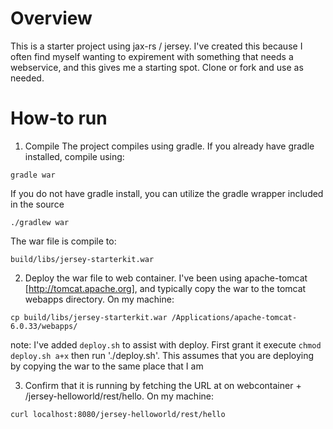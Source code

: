 Overview
========
This is a starter project using jax-rs / jersey.  I've created this because I often find myself wanting to expirement with something that needs a webservice, and this gives me a starting spot.  Clone or fork and use as needed.

How-to run
==========
1) Compile
The project compiles using gradle.  If you already have gradle installed, compile using:
```
gradle war
```


If you do not have gradle install, you can utilize the gradle wrapper included in the source
```
./gradlew war
```

The war file is compile to:
```
build/libs/jersey-starterkit.war
```

2) Deploy the war file to web container.  I've been using apache-tomcat [http://tomcat.apache.org], and typically copy the war to the tomcat webapps directory.  On my machine:
```
cp build/libs/jersey-starterkit.war /Applications/apache-tomcat-6.0.33/webapps/
```

note: I've added `deploy.sh` to assist with deploy.  First grant it execute `chmod deploy.sh a+x` then run './deploy.sh'.  This assumes that you are deploying by copying the war to the same place that I am

3) Confirm that it is running by fetching the URL at on webcontainer + /jersey-helloworld/rest/hello.  On my machine:
```
curl localhost:8080/jersey-helloworld/rest/hello
```

